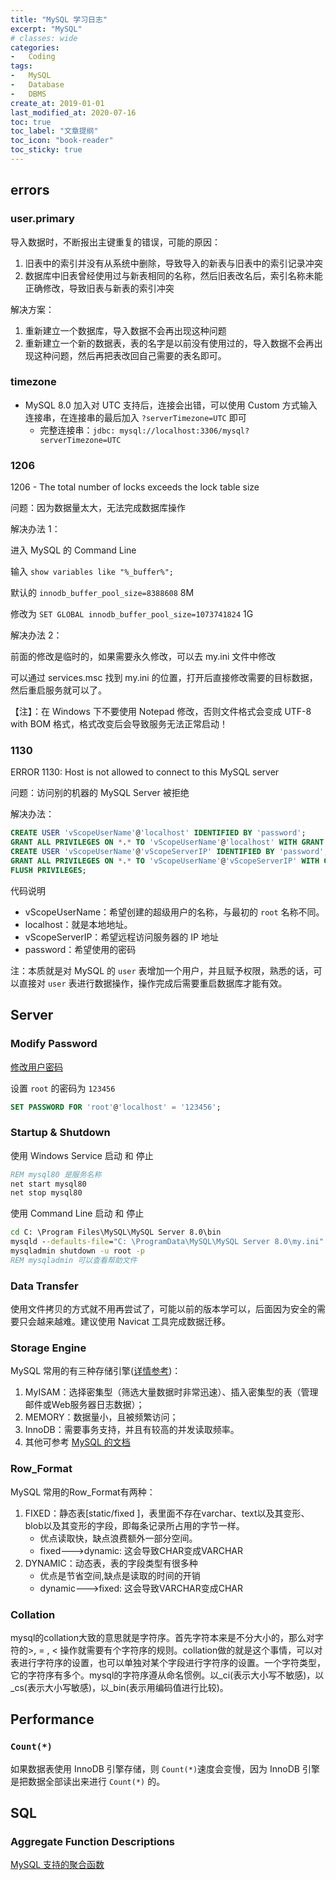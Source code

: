 ```yaml
---
title: "MySQL 学习日志"
excerpt: "MySQL"
# classes: wide
categories:
-   Coding
tags:
-   MySQL
-   Database
-   DBMS
create_at: 2019-01-01
last_modified_at: 2020-07-16
toc: true
toc_label: "文章提纲"
toc_icon: "book-reader"
toc_sticky: true
---
```


## errors

### user.primary

导入数据时，不断报出主键重复的错误，可能的原因：

1.  旧表中的索引并没有从系统中删除，导致导入的新表与旧表中的索引记录冲突
2.  数据库中旧表曾经使用过与新表相同的名称，然后旧表改名后，索引名称未能正确修改，导致旧表与新表的索引冲突

解决方案：

1.  重新建立一个数据库，导入数据不会再出现这种问题
2.  重新建立一个新的数据表，表的名字是以前没有使用过的，导入数据不会再出现这种问题，然后再把表改回自己需要的表名即可。

### timezone

-   MySQL 8.0 加入对 UTC 支持后，连接会出错，可以使用 Custom 方式输入连接串，在连接串的最后加入 `?serverTimezone=UTC` 即可
    -   完整连接串：`jdbc: mysql://localhost:3306/mysql?serverTimezone=UTC`

### 1206

1206 - The total number of locks exceeds the lock table size

问题：因为数据量太大，无法完成数据库操作

解决办法 1：

进入 MySQL 的 Command Line

输入 `show variables like "%_buffer%";`

默认的 `innodb_buffer_pool_size=8388608` 8M

修改为 `SET GLOBAL innodb_buffer_pool_size=1073741824` 1G

解决办法 2：

前面的修改是临时的，如果需要永久修改，可以去 my.ini 文件中修改

可以通过 services.msc 找到 my.ini 的位置，打开后直接修改需要的目标数据，然后重启服务就可以了。

【注】：在 Windows 下不要使用 Notepad 修改，否则文件格式会变成 UTF-8 with BOM 格式，格式改变后会导致服务无法正常启动！

### 1130

ERROR 1130: Host is not allowed to connect to this MySQL server

问题：访问别的机器的 MySQL Server 被拒绝

解决办法：

```SQL
CREATE USER 'vScopeUserName'@'localhost' IDENTIFIED BY 'password';
GRANT ALL PRIVILEGES ON *.* TO 'vScopeUserName'@'localhost' WITH GRANT OPTION;
CREATE USER 'vScopeUserName'@'vScopeServerIP' IDENTIFIED BY 'password';
GRANT ALL PRIVILEGES ON *.* TO 'vScopeUserName'@'vScopeServerIP' WITH GRANT OPTION;
FLUSH PRIVILEGES;
```

代码说明

-   vScopeUserName：希望创建的超级用户的名称，与最初的 `root` 名称不同。
-   localhost：就是本地地址。
-   vScopeServerIP：希望远程访问服务器的 IP 地址
-   password：希望使用的密码

注：本质就是对 MySQL 的 `user` 表增加一个用户，并且赋予权限，熟悉的话，可以直接对 `user` 表进行数据操作，操作完成后需要重启数据库才能有效。

## Server

### Modify Password

[修改用户密码](https://dev.mysql.com/doc/refman/8.0/en/set-password.html)

设置 `root` 的密码为 `123456`

```SQL
SET PASSWORD FOR 'root'@'localhost' = '123456';
```

### Startup & Shutdown

使用 Windows Service 启动 和 停止

```bat
REM mysql80 是服务名称
net start mysql80
net stop mysql80
```

使用 Command Line 启动 和 停止

```bat
cd C: \Program Files\MySQL\MySQL Server 8.0\bin
mysqld --defaults-file="C: \ProgramData\MySQL\MySQL Server 8.0\my.ini"
mysqladmin shutdown -u root -p
REM mysqladmin 可以查看帮助文件
```

### Data Transfer

使用文件拷贝的方式就不用再尝试了，可能以前的版本学可以，后面因为安全的需要只会越来越难。建议使用 Navicat 工具完成数据迁移。

### Storage Engine

MySQL 常用的有三种存储引擎([详情参考](https://blog.csdn.net/ybdesire/article/details/83154312))：

1.  MyISAM：选择密集型（筛选大量数据时非常迅速）、插入密集型的表（管理邮件或Web服务器日志数据）；
2.  MEMORY：数据量小，且被频繁访问；
3.  InnoDB：需要事务支持，并且有较高的并发读取频率。
4.  其他可参考 [MySQL 的文档](https://dev.mysql.com/doc/refman/8.0/en/storage-engines.html)

### Row_Format

MySQL 常用的Row_Format有两种：

1.  FIXED：静态表[static/fixed ]，表里面不存在varchar、text以及其变形、blob以及其变形的字段，即每条记录所占用的字节一样。
    -   优点读取快，缺点浪费额外一部分空间。
    -   fixed--->dynamic: 这会导致CHAR变成VARCHAR
2.  DYNAMIC：动态表，表的字段类型有很多种
    -   优点是节省空间,缺点是读取的时间的开销
    -   dynamic--->fixed: 这会导致VARCHAR变成CHAR

### Collation

mysql的collation大致的意思就是字符序。首先字符本来是不分大小的，那么对字符的>, = , < 操作就需要有个字符序的规则。collation做的就是这个事情，可以对表进行字符序的设置，也可以单独对某个字段进行字符序的设置。一个字符类型，它的字符序有多个。mysql的字符序遵从命名惯例。以_ci(表示大小写不敏感)，以_cs(表示大小写敏感)，以_bin(表示用编码值进行比较)。

## Performance

### `Count(*)`

如果数据表使用 InnoDB 引擎存储，则 `Count(*)`速度会变慢，因为 InnoDB 引擎是把数据全部读出来进行 `Count(*)` 的。

## SQL

### Aggregate Function Descriptions

[MySQL 支持的聚合函数](https://dev.mysql.com/doc/refman/5.7/en/aggregate-functions.html)
